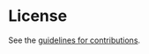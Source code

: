 # License

See the
[guidelines for contributions](https://github.com/mcr/pcapng/blob/master/CONTRIBUTING.md).
